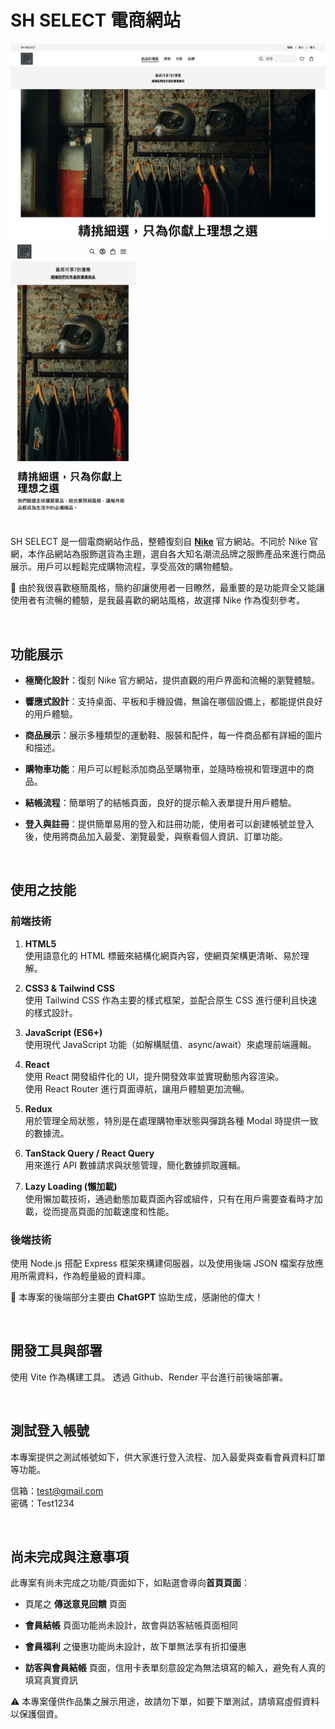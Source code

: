 # SH SELECT 電商網站

<div>
  <img src="frontend/src/assets/screenshot/web-version.png" alt="Mobile Version" width="693" style="margin-right: 20px;" />
  <img src="frontend/src/assets/screenshot/mobile-version.png" alt="Web Version" width="200" />
</div>

<br>

SH SELECT 是一個電商網站作品，整體復刻自 [**Nike**](https://www.nike.com/tw/) 官方網站。不同於 Nike 官網，本作品網站為服飾選貨為主題，選自各大知名潮流品牌之服飾產品來進行商品展示。用戶可以輕鬆完成購物流程，享受高效的購物體驗。

💭 由於我很喜歡極簡風格，簡約卻讓使用者一目瞭然，最重要的是功能齊全又能讓使用者有流暢的體驗，是我最喜歡的網站風格，故選擇 Nike 作為復刻參考。

<br>

## 功能展示

- **極簡化設計**：復刻 Nike 官方網站，提供直觀的用戶界面和流暢的瀏覽體驗。

- **響應式設計**：支持桌面、平板和手機設備，無論在哪個設備上，都能提供良好的用戶體驗。

- **商品展示**：展示多種類型的運動鞋、服裝和配件，每一件商品都有詳細的圖片和描述。

- **購物車功能**：用戶可以輕鬆添加商品至購物車，並隨時檢視和管理選中的商品。

- **結帳流程**：簡單明了的結帳頁面，良好的提示輸入表單提升用戶體驗。

- **登入與註冊**：提供簡單易用的登入和註冊功能，使用者可以創建帳號並登入後，使用將商品加入最愛、瀏覽最愛，與察看個人資訊、訂單功能。

<br>

## 使用之技能

### 前端技術

1. **HTML5**  
   使用語意化的 HTML 標籤來結構化網頁內容，使網頁架構更清晰、易於理解。

2. **CSS3 & Tailwind CSS**  
   使用 Tailwind CSS 作為主要的樣式框架，並配合原生 CSS 進行便利且快速的樣式設計。

3. **JavaScript (ES6+)**  
   使用現代 JavaScript 功能（如解構賦值、async/await）來處理前端邏輯。

4. **React**  
   使用 React 開發組件化的 UI，提升開發效率並實現動態內容渲染。  
   使用 React Router 進行頁面導航，讓用戶體驗更加流暢。

5. **Redux**  
   用於管理全局狀態，特別是在處理購物車狀態與彈跳各種 Modal 時提供一致的數據流。

6. **TanStack Query / React Query**  
   用來進行 API 數據請求與狀態管理，簡化數據抓取邏輯。

7. **Lazy Loading (懶加載)**  
   使用懶加載技術，通過動態加載頁面內容或組件，只有在用戶需要查看時才加載，從而提高頁面的加載速度和性能。

### 後端技術

使用 Node.js 搭配 Express 框架來構建伺服器，以及使用後端 JSON 檔案存放應用所需資料，作為輕量級的資料庫。

💭 本專案的後端部分主要由 **ChatGPT** 協助生成，感謝他的偉大！

<br>

## 開發工具與部署

使用 Vite 作為構建工具。
透過 Github、Render 平台進行前後端部署。

<br>

## 測試登入帳號

本專案提供之測試帳號如下，供大家進行登入流程、加入最愛與查看會員資料訂單等功能。

信箱：test@gmail.com  
密碼：Test1234

<br>

## 尚未完成與注意事項

此專案有尚未完成之功能/頁面如下，如點選會導向**首頁頁面**：

- 頁尾之 **傳送意見回饋** 頁面

- **會員結帳** 頁面功能尚未設計，故會與訪客結帳頁面相同

- **會員福利** 之優惠功能尚未設計，故下單無法享有折扣優惠

- **訪客與會員結帳** 頁面，信用卡表單刻意設定為無法填寫的輸入，避免有人真的填寫真實資訊

⚠️ 本專案僅供作品集之展示用途，故請勿下單，如要下單測試，請填寫虛假資料以保護個資。

